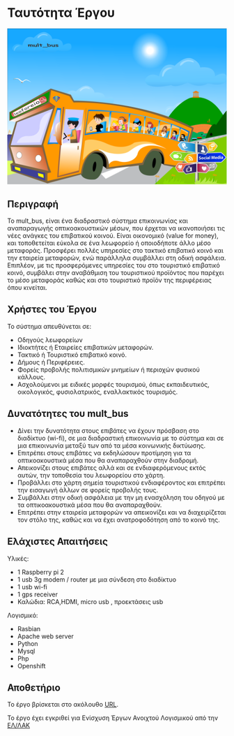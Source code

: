 # Ταυτότητα Έργου

![alt tag](images/mult_bus_1.png)

## Περιγραφή

  Το mult_bus, είναι ένα διαδραστικό σύστημα επικοινωνίας και αναπαραγωγής οπτικοακουστικών μέσων, που έρχεται να ικανοποιήσει τις νέες ανάγκες του επιβατικού κοινού. Είναι οικονομικό (value for money), και τοποθετείται εύκολα σε ένα λεωφορείο ή οποιοδήποτε άλλο μέσο μεταφοράς. Προσφέρει πολλές υπηρεσίες στο τακτικό επιβατικό κοινό και την εταιρεία μεταφορών, ενώ παράλληλα συμβάλλει στη οδική ασφάλεια. Επιπλέον, με τις προσφερόμενες υπηρεσίες του στο τουριστικό επιβατικό κοινό, συμβάλει στην αναβάθμιση του τουριστικού προϊόντος που παρέχει το μέσο μεταφοράς καθώς και στο τουριστικό προϊόν της περιφέρειας όπου κινείται. 

## Χρήστες του Έργου

Το σύστημα απευθύνεται σε:

* Οδηγούς λεωφορείων
* Ιδιοκτήτες ή Εταιρείες επιβατικών μεταφορών.
* Τακτικό ή Τουριστικό επιβατικό κοινό.
* Δήμους ή Περιφέρειες.
* Φορείς προβολής πολιτισμικών μνημείων ή περιοχών φυσικού κάλλους.
* Ασχολούμενοι με ειδικές μορφές τουρισμού, όπως εκπαιδευτικός, οικολογικός, φυσιολατρικός, εναλλακτικός τουρισμός.

## Δυνατότητες του mult_bus

*   Δίνει την δυνατότητα στους επιβάτες να έχουν πρόσβαση στο διαδίκτυο (wi-fi), 
σε μια διαδραστική επικοινωνία με το σύστημα και σε μια επικοινωνία μεταξύ των από τα μέσα κοινωνικής δικτύωσης.
*   Επιτρέπει στους επιβάτες να εκδηλώσουν προτίμηση για τα οπτικοακουστικά μέσα που θα αναπαραχθούν στην διαδρομή.
*   Απεικονίζει στους επιβάτες αλλά και σε ενδιαφερόμενους εκτός αυτών, την τοποθεσία του λεωφορείου στο χάρτη.
*   Προβάλλει στο χάρτη σημεία τουριστικού ενδιαφέροντος και επιτρέπει την εισαγωγή άλλων σε φορείς προβολής τους.
*   Συμβάλλει στην οδική ασφάλεια με την μη ενασχόληση του οδηγού με τα οπτικοακουστικά μέσα που θα αναπαραχθούν.
*   Επιτρέπει στην εταιρεία μεταφορών να απεικονίζει και να διαχειρίζεται τον στόλο της,
καθώς και να έχει ανατροφοδότηση από το κοινό της.

## Ελάχιστες Απαιτήσεις 

Υλικές:

* 1 Raspberry pi 2
* 1 usb 3g modem / router  με μια σύνδεση στο διαδίκτυο
* 1 usb wi-fi
* 1 gps receiver
* Καλώδια: RCA,HDMI, micro usb , προεκτάσεις usb 

Λογισμικό: 

* Rasbian
* Αpache web server
* Python
* Mysql
* Php
* Openshift


## Αποθετήριο

Το έργο βρίσκεται στο ακόλουθο [URL](https://github.com/ellak-monades-aristeias/mult_bus).


Το έργο έχει εγκριθεί για Ενίσχυση Έργων Ανοιχτού Λογισμικού από την [ΕΛ/ΛΑΚ](https://ellak.gr/)
